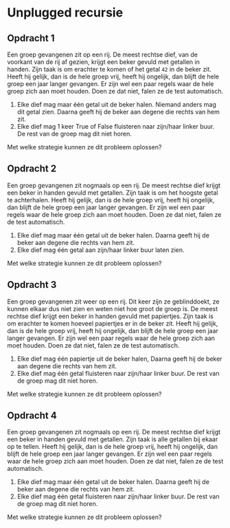 # Unplugged recursie


## Opdracht 1

Een groep gevangenen zit op een rij. De meest rechtse dief, van de voorkant van de rij af gezien, krijgt een beker gevuld met getallen in handen. Zijn taak is om erachter te komen of het getal `42` in de beker zit. Heeft hij gelijk, dan is de hele groep vrij, heeft hij ongelijk, dan blijft de hele groep een jaar langer gevangen. Er zijn wel een paar regels waar de hele groep zich aan moet houden. Doen ze dat niet, falen ze de test automatisch.
1. Elke dief mag maar één getal uit de beker halen. Niemand anders mag dit getal zien. Daarna geeft hij de beker aan degene die rechts van hem zit.
2. Elke dief mag 1 keer True of False fluisteren naar zijn/haar linker buur. De rest van de groep mag dit niet horen.

Met welke strategie kunnen ze dit probleem oplossen?

## Opdracht 2

Een groep gevangenen zit nogmaals op een rij. De meest rechtse dief krijgt een beker in handen gevuld met getallen. Zijn taak is om het hoogste getal te achterhalen. Heeft hij gelijk, dan is de hele groep vrij, heeft hij ongelijk, dan blijft de hele groep een jaar langer gevangen. Er zijn wel een paar regels waar de hele groep zich aan moet houden. Doen ze dat niet, falen ze de test automatisch.
1. Elke dief mag maar één getal uit de beker halen. Daarna geeft hij de beker aan degene die rechts van hem zit.
2. Elke dief mag één getal aan zijn/haar linker buur laten zien.

Met welke strategie kunnen ze dit probleem oplossen?

## Opdracht 3

Een groep gevangenen zit weer op een rij. Dit keer zijn ze geblinddoekt, ze kunnen elkaar dus niet zien en weten niet hoe groot de groep is. De meest rechtse dief krijgt een beker in handen gevuld met papiertjes. Zijn taak is om erachter te komen hoeveel papiertjes er in de beker zit. Heeft hij gelijk, dan is de hele groep vrij, heeft hij ongelijk, dan blijft de hele groep een jaar langer gevangen. Er zijn wel een paar regels waar de hele groep zich aan moet houden. Doen ze dat niet, falen ze de test automatisch.

1. Elke dief mag één papiertje uit de beker halen, Daarna geeft hij de beker aan degene die rechts van hem zit.
2. Elke dief mag één getal fluisteren naar zijn/haar linker buur. De rest van de groep mag dit niet horen.

Met welke strategie kunnen ze dit probleem oplossen?

## Opdracht 4

Een groep gevangenen zit nogmaals op een rij. De meest rechtse dief krijgt een beker in handen gevuld met getallen. Zijn taak is alle getallen bij ekaar op te tellen. Heeft hij gelijk, dan is de hele groep vrij, heeft hij ongelijk, dan blijft de hele groep een jaar langer gevangen. Er zijn wel een paar regels waar de hele groep zich aan moet houden. Doen ze dat niet, falen ze de test automatisch.
1. Elke dief mag maar één getal uit de beker halen. Daarna geeft hij de beker aan degene die rechts van hem zit.
2. Elke dief mag één getal fluisteren naar zijn/haar linker buur. De rest van de groep mag dit niet horen.

Met welke strategie kunnen ze dit probleem oplossen?
